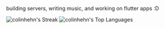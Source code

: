 building servers, writing music, and working on flutter apps :D

![colinhehn's Streak](https://github-readme-streak-stats.herokuapp.com/?user=colinhehn&theme=ambient_gradient&hide_border=false) ![colinhehn's Top Languages](https://github-readme-stats.vercel.app/api/top-langs/?username=colinhehn&theme=ambient_gradient&show_icons=true&hide_border=false&layout=compact)
